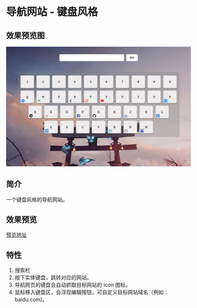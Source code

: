 # 导航网站 - 键盘风格

## 效果预览图

![预览图](https://github.com/JaylanWood/webNav-kbdStyle/raw/master/img/preview.jpg)

## 简介

一个键盘风格的导航网站。

## 效果预览

[预览地址](https://jaylanwood.github.io/webNav-kbdStyle/)

## 特性

1. 搜索栏
2. 按下实体键盘，跳转对应的网站。
3. 导航网页的键盘会自动抓取目标网站的 icon 图标。
4. 鼠标移入键盘区，会浮现编辑按钮，可自定义目标网站域名（例如：baidu.com)。
